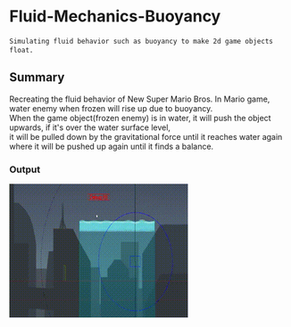 # Fluid-Mechanics-Buoyancy
```
Simulating fluid behavior such as buoyancy to make 2d game objects float. 
```
## Summary

Recreating the fluid behavior of New Super Mario Bros. In Mario game, water enemy when frozen will rise up due to buoyancy. <br />
When the game object(frozen enemy) is in water, it will push the object upwards, if it's over the water surface level, <br /> 
it will be pulled down by the gravitational force until it reaches water again where it will be pushed up again until it finds a balance.

### Output

![output](https://raw.githubusercontent.com/akshayMore2018/Fluid-Mechanics-Buoyancy/master/optimized_output.gif)
